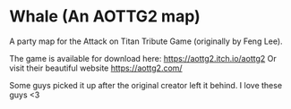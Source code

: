 # Whale (An AOTTG2 map)

A party map for the Attack on Titan Tribute Game (originally by Feng Lee).

The game is available for download here: https://aottg2.itch.io/aottg2
Or visit their beautiful website https://aottg2.com/ 

Some guys picked it up after the original creator left it behind. I love these guys <3